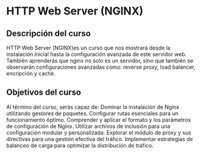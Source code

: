 # HTTP Web Server (NGINX)

## Descripción del curso

HTTP Web Server (NGINX)es un curso que  nos mostrará desde la instalación inicial hasta la configuración avanzada de este servidor web.
También aprenderás que nginx no solo es un servidor, sino que también se observarán configuraciones avanzadas como: reverse proxy, load balancer, encripción y caché. 

## Objetivos del curso
Al término del curso, serás capaz de:
Dominar la instalación de Nginx utilizando gestores de paquetes.
Configurar rutas esenciales para un funcionamiento óptimo.
Comprender y aplicar el formato y los parámetros de configuración de Nginx.
Utilizar archivos de inclusión para una configuración modular y personalizada.
Explorar el módulo de proxy y sus directivas para una gestión efectiva del tráfico.
Implementar estrategias de balanceo de carga para optimizar la distribución de tráfico.
